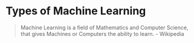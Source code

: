 # Types of Machine Learning
>Machine Learning is a field of Mathematics and Computer Science, that gives Machines or Computers the ability to learn. - Wikipedia
